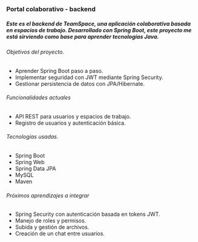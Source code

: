 

### Portal colaborativo - backend

##### Este es el backend de **TeamSpace**, una aplicación colaborativa basada en espacios de trabajo. Desarrollado con **Spring Boot**, este proyecto me está sirviendo como base para aprender tecnologías Java.

######   Objetivos del proyecto.
- Aprender Spring Boot paso a paso.
- Implementar seguridad con JWT mediante Spring Security.
- Gestionar persistencia de datos con JPA/Hibernate.

######  Funcionalidades actuales

- API REST para usuarios y espacios de trabajo.
- Registro de usuarios y autenticación básica.

###### Tecnologías usadas.

- Spring Boot
- Spring Web
- Spring Data JPA
- MySQL
- Maven

###### Próximos aprendizajes a integrar

- Spring Security con autenticación basada en tokens JWT.
- Manejo de roles y permisos.
- Subida y gestión de archivos.
- Creación de un chat entre usuarios. 






  
